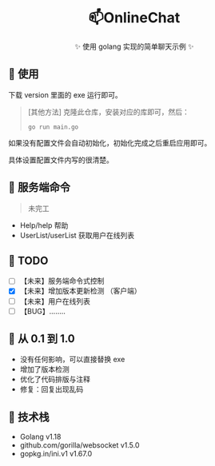 <div align="center">
  
# 📫OnlineChat
✨ 使用 golang 实现的简单聊天示例 ✨
  
</div>


## 🎈 使用

下载 version 里面的 exe 运行即可。

> [其他方法] 克隆此仓库，安装对应的库即可，然后：
>
> ```shell
> go run main.go
> ```

如果没有配置文件会自动初始化，初始化完成之后重启应用即可。

具体设置配置文件内写的很清楚。

## 🚁 服务端命令

> 未完工

- Help/help 帮助
- UserList/userList 获取用户在线列表

## 📝 TODO

- [ ] 【未来】服务端命令式控制
- [x] 【未来】增加版本更新检测 （客户端）
- [ ] 【未来】用户在线列表
- [ ] 【BUG】........

## 🚀 从 0.1 到 1.0

- 没有任何影响，可以直接替换 exe
- 增加了版本检测
- 优化了代码排版与注释
- 修复：回复出现乱码

## 🎡 技术栈

- Golang v1.18
- github.com/gorilla/websocket v1.5.0
- gopkg.in/ini.v1 v1.67.0

